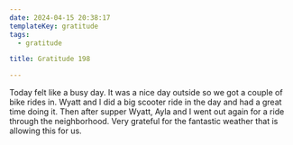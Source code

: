 ```yaml
---
date: 2024-04-15 20:38:17
templateKey: gratitude
tags:
  - gratitude

title: Gratitude 198

---
```


Today felt like a busy day.  It was a nice day outside so we got a couple of
bike rides in.  Wyatt and I did a big scooter ride in the day and had a great
time doing it.  Then after supper Wyatt, Ayla and I went out again for a ride
through the neighborhood.  Very grateful for the fantastic weather that is
allowing this for us.
